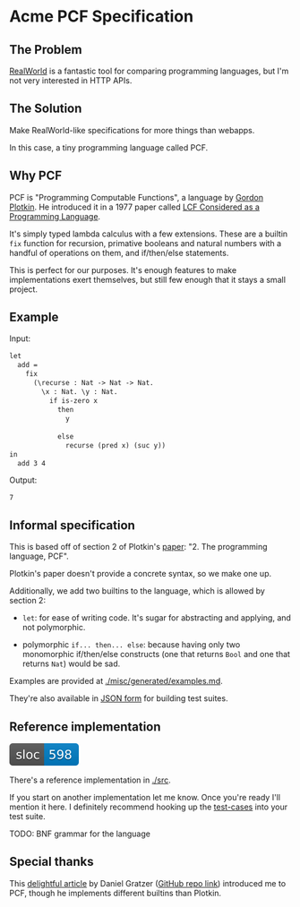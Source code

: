 # Acme PCF Specification

## The Problem

[RealWorld](https://github.com/gothinkster/realworld) is a fantastic tool for comparing programming languages, but I'm not very interested in HTTP APIs.

## The Solution

Make RealWorld-like specifications for more things than webapps.

In this case, a tiny programming language called PCF.

## Why PCF

PCF is "Programming Computable Functions", a language by [Gordon Plotkin](https://en.wikipedia.org/wiki/Gordon_Plotkin). He introduced it in a 1977 paper called [LCF Considered as a Programming Language](http://homepages.inf.ed.ac.uk/gdp/publications/LCF.pdf).

It's simply typed lambda calculus with a few extensions. These are a builtin `fix` function for recursion, primative booleans and natural numbers with a handful of operations on them, and if/then/else statements.

This is perfect for our purposes. It's enough features to make implementations exert themselves, but still few enough that it stays a small project.

## Example

Input:
```
let
  add =
    fix
      (\recurse : Nat -> Nat -> Nat.
        \x : Nat. \y : Nat.
          if is-zero x
            then
              y

            else
              recurse (pred x) (suc y))
in
  add 3 4
```

Output:
```
7
```

## Informal specification

This is based off of section 2 of Plotkin's [paper](http://homepages.inf.ed.ac.uk/gdp/publications/LCF.pdf): "2. The programming language, PCF".

Plotkin's paper doesn't provide a concrete syntax, so we make one up.

Additionally, we add two builtins to the language, which is allowed by section 2:

+ `let`: for ease of writing code. It's sugar for abstracting and applying, and not polymorphic.

+ polymorphic `if... then... else`: because having only two monomorphic if/then/else constructs (one that returns `Bool` and one that returns `Nat`) would be sad.

Examples are provided at [./misc/generated/examples.md](./misc/generated/examples.md).

They're also available in [JSON form](./misc/generated/test-cases.json) for building test suites.

## Reference implementation

![sloc](./misc/generated/sloc.svg)

There's a reference implementation in [./src](./src).

If you start on another implementation let me know. Once you're ready I'll mention it here. I definitely recommend hooking up the [test-cases](./misc/generated/test-cases.json) into your test suite.

TODO: BNF grammar for the language

## Special thanks

This [delightful article](https://jozefg.bitbucket.io/posts/2015-03-24-pcf.html) by Daniel Gratzer ([GitHub repo link](https://github.com/jozefg/pcf)) introduced me to PCF, though he implements different builtins than Plotkin.
